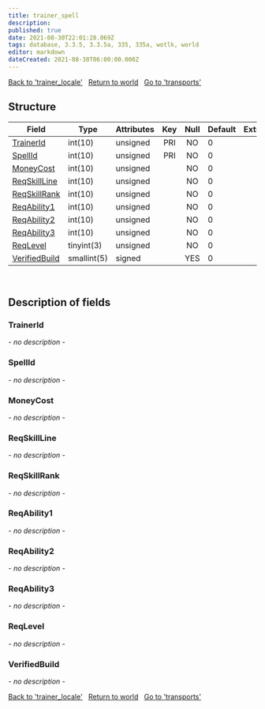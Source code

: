 ```yaml
---
title: trainer_spell
description: 
published: true
date: 2021-08-30T22:01:28.069Z
tags: database, 3.3.5, 3.3.5a, 335, 335a, wotlk, world
editor: markdown
dateCreated: 2021-08-30T06:00:00.000Z
---
```


<a href="https://trinitycore.info/en/database/335/world/trainer_locale" class="mt-5 v-btn v-btn--depressed v-btn--flat v-btn--outlined theme--light v-size--default darkblue--text text--lighten-3"><span class="v-btn__content"><i aria-hidden="true" class="v-icon notranslate v-icon--left mdi mdi-arrow-left theme--light"></i><span>Back to 'trainer_locale'</span></span></a>&nbsp;&nbsp;&nbsp;<a href="https://trinitycore.info/en/database/335/world/home" class="mt-5 v-btn v-btn--depressed v-btn--flat v-btn--outlined theme--light v-size--default darkblue--text text--lighten-3"><span class="v-btn__content"><i aria-hidden="true" class="v-icon notranslate v-icon--left mdi mdi-home-outline theme--light"></i><span>Return to world</span></span></a>&nbsp;&nbsp;&nbsp;<a href="https://trinitycore.info/en/database/335/world/transports" class="mt-5 v-btn v-btn--depressed v-btn--flat v-btn--outlined theme--light v-size--default darkblue--text text--lighten-3"><span class="v-btn__content"><span>Go to 'transports'</span><i aria-hidden="true" class="v-icon notranslate v-icon--right mdi mdi-arrow-right theme--light"></i></span></a>

## Structure

| Field | Type | Attributes | Key | Null | Default | Extra | Comment |
| --- | --- | --- | :---: | :---: | --- | --- | --- |
| [TrainerId](#trainerid) | int(10) | unsigned | PRI | NO | 0 |  |  |
| [SpellId](#spellid) | int(10) | unsigned | PRI | NO | 0 |  |  |
| [MoneyCost](#moneycost) | int(10) | unsigned |  | NO | 0 |  |  |
| [ReqSkillLine](#reqskillline) | int(10) | unsigned |  | NO | 0 |  |  |
| [ReqSkillRank](#reqskillrank) | int(10) | unsigned |  | NO | 0 |  |  |
| [ReqAbility1](#reqability1) | int(10) | unsigned |  | NO | 0 |  |  |
| [ReqAbility2](#reqability2) | int(10) | unsigned |  | NO | 0 |  |  |
| [ReqAbility3](#reqability3) | int(10) | unsigned |  | NO | 0 |  |  |
| [ReqLevel](#reqlevel) | tinyint(3) | unsigned |  | NO | 0 |  |  |
| [VerifiedBuild](#verifiedbuild) | smallint(5) | signed |  | YES | 0 |  |  |
&nbsp;
## Description of fields

### TrainerId
*- no description -*
&nbsp;

### SpellId
*- no description -*
&nbsp;

### MoneyCost
*- no description -*
&nbsp;

### ReqSkillLine
*- no description -*
&nbsp;

### ReqSkillRank
*- no description -*
&nbsp;

### ReqAbility1
*- no description -*
&nbsp;

### ReqAbility2
*- no description -*
&nbsp;

### ReqAbility3
*- no description -*
&nbsp;

### ReqLevel
*- no description -*
&nbsp;

### VerifiedBuild
*- no description -*
&nbsp;

<a href="https://trinitycore.info/en/database/335/world/trainer_locale" class="mt-5 v-btn v-btn--depressed v-btn--flat v-btn--outlined theme--light v-size--default darkblue--text text--lighten-3"><span class="v-btn__content"><i aria-hidden="true" class="v-icon notranslate v-icon--left mdi mdi-arrow-left theme--light"></i><span>Back to 'trainer_locale'</span></span></a>&nbsp;&nbsp;&nbsp;<a href="https://trinitycore.info/en/database/335/world/home" class="mt-5 v-btn v-btn--depressed v-btn--flat v-btn--outlined theme--light v-size--default darkblue--text text--lighten-3"><span class="v-btn__content"><i aria-hidden="true" class="v-icon notranslate v-icon--left mdi mdi-home-outline theme--light"></i><span>Return to world</span></span></a>&nbsp;&nbsp;&nbsp;<a href="https://trinitycore.info/en/database/335/world/transports" class="mt-5 v-btn v-btn--depressed v-btn--flat v-btn--outlined theme--light v-size--default darkblue--text text--lighten-3"><span class="v-btn__content"><span>Go to 'transports'</span><i aria-hidden="true" class="v-icon notranslate v-icon--right mdi mdi-arrow-right theme--light"></i></span></a>

